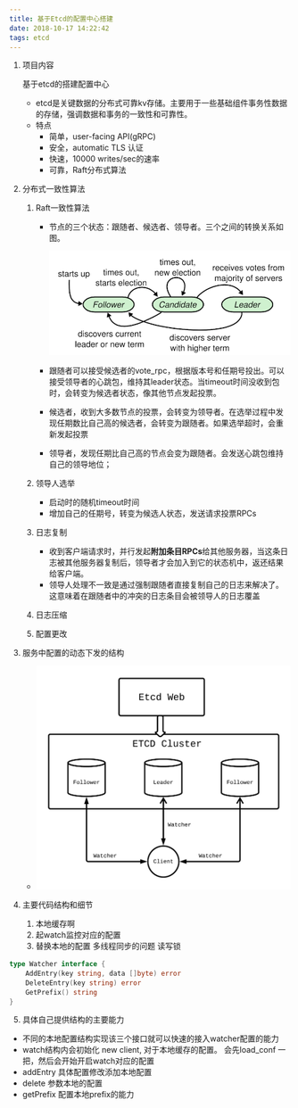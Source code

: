 ```yaml
---
title: 基于Etcd的配置中心搭建
date: 2018-10-17 14:22:42
tags: etcd
---
```


1. 项目内容

   基于etcd的搭建配置中心

   - etcd是关键数据的分布式可靠kv存储。主要用于一些基础组件事务性数据的存储，强调数据和事务的一致性和可靠性。
   - 特点
     - 简单，user-facing API(gRPC)
     - 安全，automatic TLS 认证
     - 快速，10000 writes/sec的速率 
     - 可靠，Raft分布式算法

2. 分布式一致性算法

   1. Raft一致性算法

      - 节点的三个状态：跟随者、候选者、领导者。三个之间的转换关系如图。

        ![raft](project-1/raft.png)

      - 跟随者可以接受候选者的vote_rpc，根据版本号和任期号投出。可以接受领导者的心跳包，维持其leader状态。当timeout时间没收到包时，会转变为候选者状态，像其他节点发起投票。

      - 候选者，收到大多数节点的投票，会转变为领导者。在选举过程中发现任期数比自己高的候选者，会转变为跟随者。如果选举超时，会重新发起投票

      - 领导者，发现任期比自己高的节点会变为跟随者。会发送心跳包维持自己的领导地位；

   2. 领导人选举

      - 启动时的随机timeout时间
      - 增加自己的任期号，转变为候选人状态，发送请求投票RPCs

   3. 日志复制

      - 收到客户端请求时，并行发起**附加条目RPCs**给其他服务器，当这条日志被其他服务器复制后，领导者才会加入到它的状态机中，返还结果给客户端。
      - 领导人处理不一致是通过强制跟随者直接复制自己的日志来解决了。这意味着在跟随者中的冲突的日志条目会被领导人的日志覆盖

   4. 日志压缩

   5. 配置更改

3. 服务中配置的动态下发的结构

   - ![etcd_struture](project-1/etcd_struture.png)

4. 主要代码结构和细节

   1. 本地缓存啊
   2. 起watch监控对应的配置
   3. 替换本地的配置 多线程同步的问题 读写锁

```go
type Watcher interface {
	AddEntry(key string, data []byte) error
	DeleteEntry(key string) error
	GetPrefix() string
}
```

5. 具体自己提供结构的主要能力

- 不同的本地配置结构实现该三个接口就可以快速的接入watcher配置的能力
- watch结构内会初始化 new client, 对于本地缓存的配置。 会先load_conf 一把，然后会开始开启watch对应的配置
- addEntry 具体配置修改添加本地配置
- delete 参数本地的配置
- getPrefix 配置本地prefix的能力